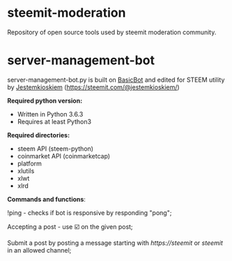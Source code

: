 # steemit-moderation
Repository of open source tools used by steemit moderation community.

# server-management-bot	
server-management-bot.py is built on [BasicBot](https://github.com/Habchy/BasicBot) and edited for STEEM utility by [Jestemkioskiem](https://github.com/Jestemkioskiem) (https://steemit.com/@jestemkioskiem/)

**Required python version:**
* Written in Python 3.6.3
* Requires at least Python3

**Required directories:**
* steem API (steem-python)
* coinmarket API (coinmarketcap)
* platform
* xlutils
* xlwt
* xlrd

**Commands and functions**:

!ping - checks if bot is responsive by responding "pong";

Accepting a post - use :ballot_box_with_check: on the given post;

Submit a post by posting a message starting with *https://steemit* or *steemit* in an allowed channel;




